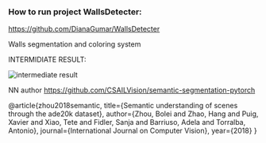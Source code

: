 ### How to run project WallsDetecter:
https://github.com/DianaGumar/WallsDetecter

Walls segmentation and coloring system

INTERMIDIATE RESULT:

![intermediate result](https://github.com/DianaGumar/WallsDetecter/img/result.png?raw=false) 

NN author https://github.com/CSAILVision/semantic-segmentation-pytorch

@article{zhou2018semantic,
  title={Semantic understanding of scenes through the ade20k dataset},
  author={Zhou, Bolei and Zhao, Hang and Puig, Xavier and Xiao, Tete and Fidler, Sanja and Barriuso, Adela and Torralba, Antonio},
  journal={International Journal on Computer Vision},
  year={2018}
}
